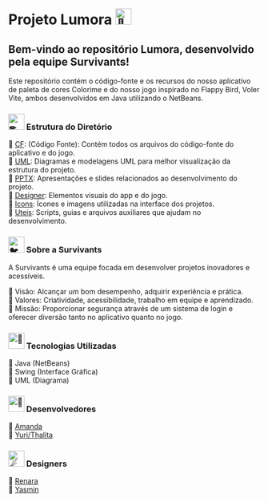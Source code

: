 # Projeto Lumora  <img src="https://fonts.gstatic.com/s/e/notoemoji/latest/1f31f/512.gif" alt="🌟" width="32" height="32"> 
## Bem-vindo ao repositório Lumora, desenvolvido pela equipe Survivants!
Este repositório contém o código-fonte e os recursos do nosso aplicativo de paleta de cores Colorime e do nosso jogo inspirado no Flappy Bird, Voler Vite, ambos desenvolvidos em Java utilizando o NetBeans.


### <img src="https://fonts.gstatic.com/s/e/notoemoji/latest/270f_fe0f/512.gif" alt="✏" width="32" height="32"> Estrutura do Diretório

🔶 [CF](CF): (Código Fonte): Contém todos os arquivos do código-fonte do aplicativo e do jogo.</br>
🔶 [UML](UML): Diagramas e modelagens UML para melhor visualização da estrutura do projeto.</br>
🔶 [PPTX](PPTX): Apresentações e slides relacionados ao desenvolvimento do projeto.</br>
🔶 [Designer](designer): Elementos visuais do app e do jogo.</br>
🔶 [Icons](Icons): Ícones e imagens utilizadas na interface dos projetos.</br>
🔶 [Uteis](Uteis): Scripts, guias e arquivos auxiliares que ajudam no desenvolvimento.</br>


### <img src="https://fonts.gstatic.com/s/e/notoemoji/latest/1f426/512.gif" alt="🐦" width="32" height="32"> Sobre a Survivants
A Survivants é uma equipe focada em desenvolver projetos inovadores e acessíveis.</br>

🔶 Visão: Alcançar um bom desempenho, adquirir experiência e prática.</br>
🔶 Valores: Criatividade, acessibilidade, trabalho em equipe e aprendizado.</br>
🔶 Missão: Proporcionar segurança através de um sistema de login e oferecer diversão tanto no aplicativo quanto no jogo.</br>

### <img src="https://fonts.gstatic.com/s/e/notoemoji/latest/1f916/512.gif" alt="🤖" width="32" height="32"> Tecnologias Utilizadas

🔶 Java (NetBeans)</br>
🔶 Swing (Interface Gráfica)</br>
🔶 UML (Diagrama)</br>

### <img src="https://fonts.gstatic.com/s/e/notoemoji/latest/1f4ab/512.gif" alt="💫" width="32" height="32"> Desenvolvedores
🔶 [Amanda](https://github.com/AmandaSimao01)</br>
🔶 [Yuri/Thalita](https://github.com/YuriThali)</br>

### <img src="https://fonts.gstatic.com/s/e/notoemoji/latest/2604_fe0f/512.gif" alt="☄" width="32" height="32"> Designers

🔶 [Renara](https://github.com/Renaras)</br>
🔶 [Yasmin](https://github.com/yasmin0liver)</br>


